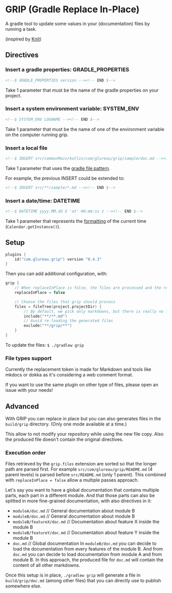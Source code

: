 # GRIP (Gradle Replace In-Place)

A gradle tool to update some values in your (documentation) files by running a task.

(inspired by [Knit](https://github.com/Kotlin/kotlinx-knit))

## Directives

### Insert a gradle properties: GRADLE_PROPERTIES
```markdown
<!--$ GRADLE_PROPERTIES version --><!-- END $-->
```

Take 1 parameter that must be the name of the gradle properties on your project.


### Insert a system environment variable: SYSTEM_ENV
```markdown
<!--$ SYSTEM_ENV LOGNAME --><!-- END $-->
```
Take 1 parameter that must be the name of one of the environment variable on the computer running grip.


### Insert a local file
```markdown
<!--$ INSERT src/commonMain/kotlin/com/glureau/grip/sample/doc.md --><!-- END $-->
```
Take 1 parameter that uses the [gradle file pattern](https://docs.gradle.org/current/javadoc/org/gradle/api/tasks/util/PatternFilterable.html).

For example, the previous INSERT could be extended to:

```markdown
<!--$ INSERT src/**/sample/*.md --><!-- END $-->
```

### Insert a date/time: DATETIME
```markdown
<!--$ DATETIME yyyy.MM.dd G 'at' HH:mm:ss z --><!-- END $-->
```
Take 1 parameter that represents the [formatting](https://docs.oracle.com/javase/7/docs/api/java/text/SimpleDateFormat.html) of the current time (`Calendar.getInstance()`).

## Setup

```kotlin
plugins {
    id("com.glureau.grip") version "0.4.3"
}
```

Then you can add additional configuration, with:

```kotlin
grip {
    // When replaceInPlace is false, the files are processed and the resulting file is stored in build/grip, see [Advanced](#Advanced)
    replaceInPlace = false

    // Choose the files that grip should process
    files = fileTree(project.projectDir) {
        // By default, we pick only markdowns, but there is really no limitation on type file.
        include("**/**.md")
        // Avoid re-loading the generated files
        exclude("**/grip/**")
    }
}
```

To update the files: `$ ./gradlew grip`


### File types support

Currently the replacement token is made for Markdown and tools like mkdocs or dokka as it's considering a web comment format.

If you want to use the same plugin on other type of files, please open an issue with your needs!

## Advanced

With GRIP you can replace in place but you can also generates files in the `build/grip` directory. (Only one mode available at a time.)

This allow to not modify your repository while using the new file copy. Also the produced file doesn't contain the original directives.

### Execution order

Files retrieved by the `grip.files` extension are sorted so that the longer path are parsed first. For example `src/com/glureau/grip/README.md` (4 parent levels) is parsed before `src/README.md` (only 1 parent). This combined with `replaceInPlace = false` allow a multiple passes approach.

Let's say you want to have a global documentation that contains multiple parts, each part in a different module. And that those parts can also be splitted in more fine-grained documentation, with also directives in it:
- `moduleA/doc.md` // General documentation about module B
- `moduleB/doc.md` // General documentation about module B
- `moduleB/featureX/doc.md` // Documentation about feature X inside the module B
- `moduleB/featureY/doc.md` // Documentation about feature Y inside the module B
- `doc.md` // Global documentation
In `moduleB/doc.md` you can decide to load the documentation from every features of the module B. And from `doc.md` you can decide to load documentation from module A and from module B. In this approach, the produced file for `doc.md` will contain the content of all other markdowns.

Once this setup is in place, `./gradlew grip` will generate a file in `build/grip/doc.md` (among other files) that you can directly use to publish somewhere else.
